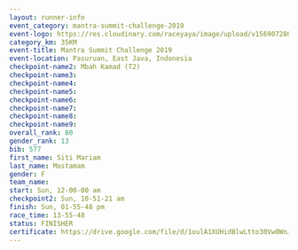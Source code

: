```yaml
---
layout: runner-info 
event_category: mantra-summit-challenge-2019 
event-logo: https://res.cloudinary.com/raceyaya/image/upload/v1569072809/logo/mantra-image_segrbx.jpg
category_km: 35KM 
event-title: Mantra Summit Challenge 2019 
event-location: Pasuruan, East Java, Indonesia 
checkpoint-name2: Mbah Kamad (T2) 
checkpoint-name3: 
checkpoint-name4: 
checkpoint-name5: 
checkpoint-name6: 
checkpoint-name7: 
checkpoint-name8: 
checkpoint-name9: 
overall_rank: 80
gender_rank: 13
bib: 577
first_name: Siti Mariam
last_name: Mostamam
gender: F
team_name: 
start: Sun, 12-00-00 am
checkpoint2: Sun, 10-51-21 am
finish: Sun, 01-55-48 pm
race_time: 13-55-48
status: FINISHER
certificate: https://drive.google.com/file/d/1oulA1XUHidBlwLtto30Vw0WnJtfyPFL8/view?usp=sharing
---
```

